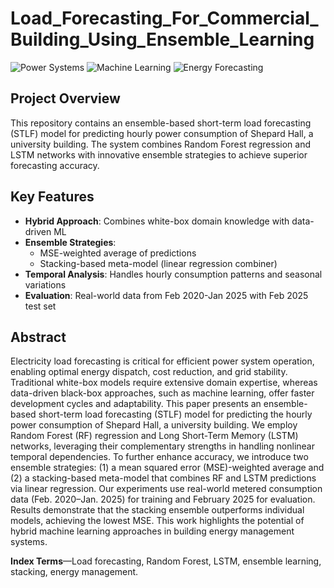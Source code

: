 # Load_Forecasting_For_Commercial_Building_Using_Ensemble_Learning

![Power Systems](https://img.shields.io/badge/Power-Systems-blue) ![Machine Learning](https://img.shields.io/badge/Machine-Learning-orange) ![Energy Forecasting](https://img.shields.io/badge/Energy-Forecasting-green)

## Project Overview
This repository contains an ensemble-based short-term load forecasting (STLF) model for predicting hourly power consumption of Shepard Hall, a university building. The system combines Random Forest regression and LSTM networks with innovative ensemble strategies to achieve superior forecasting accuracy.

## Key Features
- **Hybrid Approach**: Combines white-box domain knowledge with data-driven ML
- **Ensemble Strategies**:
  - MSE-weighted average of predictions
  - Stacking-based meta-model (linear regression combiner)
- **Temporal Analysis**: Handles hourly consumption patterns and seasonal variations
- **Evaluation**: Real-world data from Feb 2020-Jan 2025 with Feb 2025 test set

## Abstract
Electricity load forecasting is critical for efficient power system operation, enabling optimal energy dispatch, cost reduction, and grid stability. Traditional white-box models require extensive domain expertise, whereas data-driven black-box approaches, such as machine learning, offer faster development cycles and adaptability. This paper presents an ensemble-based short-term load forecasting (STLF) model for predicting the hourly power consumption of Shepard Hall, a university building. We employ Random Forest (RF) regression and Long Short-Term Memory (LSTM) networks, leveraging their complementary strengths in handling nonlinear temporal dependencies. To further enhance accuracy, we introduce two ensemble strategies: (1) a mean squared error (MSE)-weighted average and (2) a stacking-based meta-model that combines RF and LSTM predictions via linear regression. Our experiments use real-world metered consumption data (Feb. 2020–Jan. 2025) for training and February 2025 for evaluation. Results demonstrate that the stacking ensemble outperforms individual models, achieving the lowest MSE. This work highlights the potential of hybrid machine learning approaches in building energy management systems.

**Index Terms**—Load forecasting, Random Forest, LSTM, ensemble learning, stacking, energy management.
